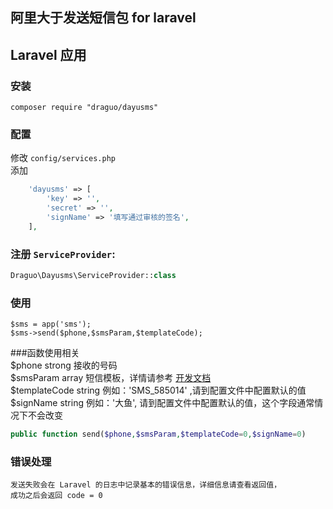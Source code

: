 ## 阿里大于发送短信包 for laravel  

## Laravel 应用
### 安装
```shell
composer require "draguo/dayusms"  
```
### 配置  
  修改 `config/services.php`  
  添加
  ```php
      'dayusms' => [
          'key' => '',
          'secret' => '',
          'signName' => '填写通过审核的签名',
      ],
   ```

### 注册 `ServiceProvider`:

  ``` php  
  Draguo\Dayusms\ServiceProvider::class
  ```

### 使用  
    $sms = app('sms');  
    $sms->send($phone,$smsParam,$templateCode);

###函数使用相关  
  $phone strong 接收的号码  
  $smsParam array 短信模板，详情请参考    [开发文档](https://api.alidayu.com/doc2/apiDetail.htm?spm=a3142.7395905.4.6.bQRfgO&apiId=25450)  
  $templateCode string 例如：'SMS_585014' ,请到配置文件中配置默认的值  
  $signName string 例如：'大鱼', 请到配置文件中配置默认的值，这个字段通常情况下不会改变  
  ``` php
public function send($phone,$smsParam,$templateCode=0,$signName=0)
  ```

### 错误处理
    发送失败会在 Laravel 的日志中记录基本的错误信息，详细信息请查看返回值，
    成功之后会返回 code = 0
